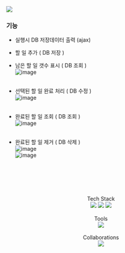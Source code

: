<img src="https://capsule-render.vercel.app/api?type=slice&color=auto&height=200&section=header&text=Todo&nbsp;List&fontSize=90" />

### 기능
- 실행시 DB 저장데이터 출력 (ajax) <br>
- 할 일 추가 ( DB 저장 ) <br>
- 남은 할 일 갯수 표시 ( DB 조회 )<br>
![image](https://github.com/YJdawn/Todo-List/assets/114992619/b75d775b-52ad-446e-bdd4-ff40c9d497d1)<br><br>

- 선택된 할 일 완료 처리 ( DB 수정 )<br>
![image](https://github.com/YJdawn/Todo-List/assets/114992619/d3620589-00e1-4cc9-8d7f-e8ffe6f4d04f)<br><br>
- 완료된 할 일 조회 ( DB 조회 ) <br>
![image](https://github.com/YJdawn/Todo-List/assets/114992619/76d19cae-4cb3-4525-9ae1-b5ffae9357b8)<br><br>

- 완료된 할 일 제거 ( DB 삭제 )<br>
![image](https://github.com/YJdawn/Todo-List/assets/114992619/4eddbcb8-e90f-40f8-affd-534a98b8be2c)<br>
![image](https://github.com/YJdawn/Todo-List/assets/114992619/13359150-1904-4a48-8dcd-07b089051e34)<br>




<br>
<br>
<br>
<br>
<br>

<div align="center">
    <div align="center">
    Tech Stack<br>
</div>
	<img src="https://img.shields.io/badge/HTML5-E34F26?style=flat&logo=HTML5&logoColor=white" />
	<img src="https://img.shields.io/badge/CSS3-1572B6?style=flat&logo=CSS3&logoColor=white" />
	<img src="https://img.shields.io/badge/javascript-F7DF1E?style=flat&logo=javascript&logoColor=white" />
</div>
<br>
<div align="center">
    <div align="center">
    Tools <br>
</div>
<div align="center">
    <img src="https://img.shields.io/badge/Visual Studio Code-007ACC?style=flat&logo=visualstudiocode&logoColor=white" />
</div>
<br>
<div align="center">
  <div align="center">
  Collaborations<br>
</div>
<div align="center">
    <img src="https://img.shields.io/badge/GitHub-181717?style=flat&logo=github&logoColor=white" />
</div>
